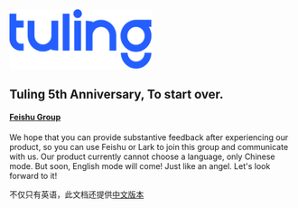 <img src="tuling.png" alt="Tuling Voyager" width="50%" height="50%">

## Tuling 5th Anniversary, To start over.

#### [Feishu Group](https://applink.feishu.cn/client/chat/chatter/add_by_link?link_token=21drce32-eb2f-4250-9f44-3f3a9ccc60e5)
We hope that you can provide substantive feedback after experiencing our product, so you can use Feishu or Lark to join this group and communicate with us. Our product currently cannot choose a language, only Chinese mode. But soon, English mode will come! Just like an angel. Let's look forward to it!
  
不仅只有英语，此文档还提供[中文版本](ZH_CN.md)
